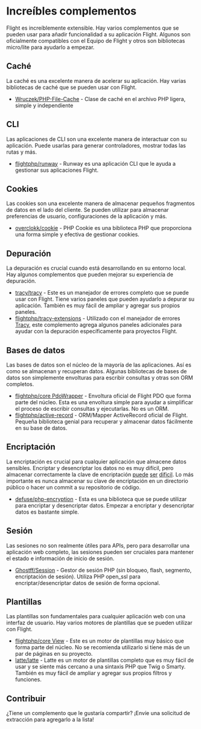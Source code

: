 # Increíbles complementos

Flight es increíblemente extensible. Hay varios complementos que se pueden usar para añadir funcionalidad a su aplicación Flight. Algunos son oficialmente compatibles con el Equipo de Flight y otros son bibliotecas micro/lite para ayudarlo a empezar.

## Caché

La caché es una excelente manera de acelerar su aplicación. Hay varias bibliotecas de caché que se pueden usar con Flight.

- [Wruczek/PHP-File-Cache](/awesome-plugins/php-file-cache) - Clase de caché en el archivo PHP ligera, simple y independiente

## CLI

Las aplicaciones de CLI son una excelente manera de interactuar con su aplicación. Puede usarlas para generar controladores, mostrar todas las rutas y más.

- [flightphp/runway](/awesome-plugins/runway) - Runway es una aplicación CLI que le ayuda a gestionar sus aplicaciones Flight.

## Cookies

Las cookies son una excelente manera de almacenar pequeños fragmentos de datos en el lado del cliente. Se pueden utilizar para almacenar preferencias de usuario, configuraciones de la aplicación y más.

- [overclokk/cookie](/awesome-plugins/php-cookie) - PHP Cookie es una biblioteca PHP que proporciona una forma simple y efectiva de gestionar cookies.

## Depuración

La depuración es crucial cuando está desarrollando en su entorno local. Hay algunos complementos que pueden mejorar su experiencia de depuración.

- [tracy/tracy](/awesome-plugins/tracy) - Este es un manejador de errores completo que se puede usar con Flight. Tiene varios paneles que pueden ayudarlo a depurar su aplicación. También es muy fácil de ampliar y agregar sus propios paneles.
- [flightphp/tracy-extensions](/awesome-plugins/tracy-extensions) - Utilizado con el manejador de errores [Tracy](/awesome-plugins/tracy), este complemento agrega algunos paneles adicionales para ayudar con la depuración específicamente para proyectos Flight.

## Bases de datos

Las bases de datos son el núcleo de la mayoría de las aplicaciones. Así es como se almacenan y recuperan datos. Algunas bibliotecas de bases de datos son simplemente envolturas para escribir consultas y otras son ORM completos.

- [flightphp/core PdoWrapper](/awesome-plugins/pdo-wrapper) - Envoltura oficial de Flight PDO que forma parte del núcleo. Esta es una envoltura simple para ayudar a simplificar el proceso de escribir consultas y ejecutarlas. No es un ORM.
- [flightphp/active-record](/awesome-plugins/active-record) - ORM/Mapper ActiveRecord oficial de Flight. Pequeña biblioteca genial para recuperar y almacenar datos fácilmente en su base de datos.

## Encriptación

La encriptación es crucial para cualquier aplicación que almacene datos sensibles. Encriptar y desencriptar los datos no es muy difícil, pero almacenar correctamente la clave de encriptación [puede](https://stackoverflow.com/questions/6767839/where-should-i-store-an-encryption-key-for-php#:~:text=Write%20a%20php%20config%20file%20and%20store%20it,folder%20is%20not%20accessible%20to%20the%20end%20user.) [ser](https://www.reddit.com/r/PHP/comments/luqsn/the_encryption_key_where_do_you_store_it/) [dificil](https://security.stackexchange.com/questions/48047/location-to-store-an-encryption-key). Lo más importante es nunca almacenar su clave de encriptación en un directorio público o hacer un commit a su repositorio de código.

- [defuse/php-encryption](/awesome-plugins/php-encryption) - Esta es una biblioteca que se puede utilizar para encriptar y desencriptar datos. Empezar a encriptar y desencriptar datos es bastante simple.

## Sesión

Las sesiones no son realmente útiles para APIs, pero para desarrollar una aplicación web completo, las sesiones pueden ser cruciales para mantener el estado e información de inicio de sesión.

- [Ghostff/Session](/awesome-plugins/session) - Gestor de sesión PHP (sin bloqueo, flash, segmento, encriptación de sesión). Utiliza PHP open_ssl para encriptar/desencriptar datos de sesión de forma opcional.

## Plantillas

Las plantillas son fundamentales para cualquier aplicación web con una interfaz de usuario. Hay varios motores de plantillas que se pueden utilizar con Flight.

- [flightphp/core View](/learn#views) - Este es un motor de plantillas muy básico que forma parte del núcleo. No se recomienda utilizarlo si tiene más de un par de páginas en su proyecto.
- [latte/latte](/awesome-plugins/latte) - Latte es un motor de plantillas completo que es muy fácil de usar y se siente más cercano a una sintaxis PHP que Twig o Smarty. También es muy fácil de ampliar y agregar sus propios filtros y funciones.

## Contribuir

¿Tiene un complemento que le gustaría compartir? ¡Envíe una solicitud de extracción para agregarlo a la lista!